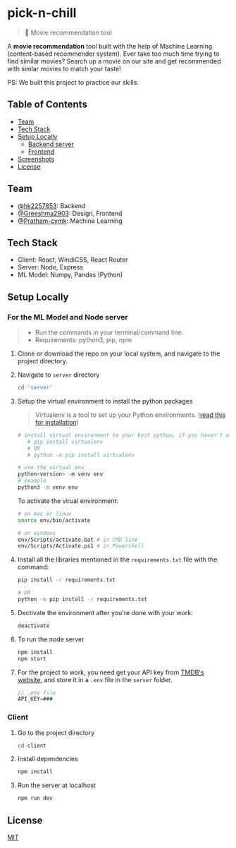 # pick-n-chill

> 🎥 Movie recommendation tool

A **movie recommendation** tool built with the help of Machine Learning (content-based recommender system). Ever take too much time trying to find similar movies? Search up a movie on our site and get recommended with simlar movies to match your taste!

PS: We built this project to practice our skills.

## Table of Contents

- [Team](#team)
- [Tech Stack](#teck-stack)
- [Setup Locally](#setup-locally)
   - [Backend server](#for-the-ml-model-and-node-server)
   - [Frontend](#client)
- [Screenshots](#screenshots)
- [License](#license)

## Team

- [@hk2257853](https://github.com/hk2257853): Backend
- [@Greeshma2903](https://github.com/greeshma2903): Design, Frontend
- [@Pratham-cymk](https://www.github.com/Pratham-cymk): Machine Learning

## Tech Stack

- Client: React, WindiCSS, React Router
- Server: Node, Express
- ML Model: Numpy, Pandas (Python)

## Setup Locally

### For the ML Model and Node server

> - Run the commands in your terminal/command line. 
> - Requirements: python3, pip, npm

1. Clone or download the repo on your local system, and navigate to the project directory.

2. Navigate to `server` directory
   ```bash
   cd 'server'
   ```
3. Setup the virtual environment to install the python packages

   > Virtualenv is a tool to set up your Python environments. ([read this for installation](https://www.freecodecamp.org/news/how-to-setup-virtual-environments-in-python/))

   ```bash
   # install virtual environment to your host python, if you haven't already:
      # pip install virtualenv
      # OR
      # python -m pip install virtualenv

   # use the virtual env
   python<version> -m venv env
   # example
   python3 -m venv env
   ```

   To activate the virual environment:

   ```bash
   # on mac or linux
   source env/bin/activate

   # on windows
   env/Scripts/activate.bat # in CMD line
   env/Scripts/Activate.ps1 # in Powershell
   ```

4. Install all the libraries mentioned in the `requirements.txt` file with the command:

   ```bash
   pip install -r requirements.txt

   # OR
   python -m pip install -r requirements.txt
   ```

5. Dectivate the environment after you're done with your work:
   ```bash
   deactivate
   ```
6. To run the node server
   ```bash
   npm install
   npm start
   ```
7. For the project to work, you need get your API key from [TMDB's website](https://www.themoviedb.org/documentation/api), and store it in a `.env` file in the `server` folder.
   ```js
   // .env file
   API_KEY=###
   ```

### Client

1. Go to the project directory

   ```bash
   cd client
   ```

2. Install dependencies
   ```bash
   npm install
   ```
3. Run the server at localhost
   ```bash
   npm run dev
   ```

## License

[MIT](https://choosealicense.com/licenses/mit/)
